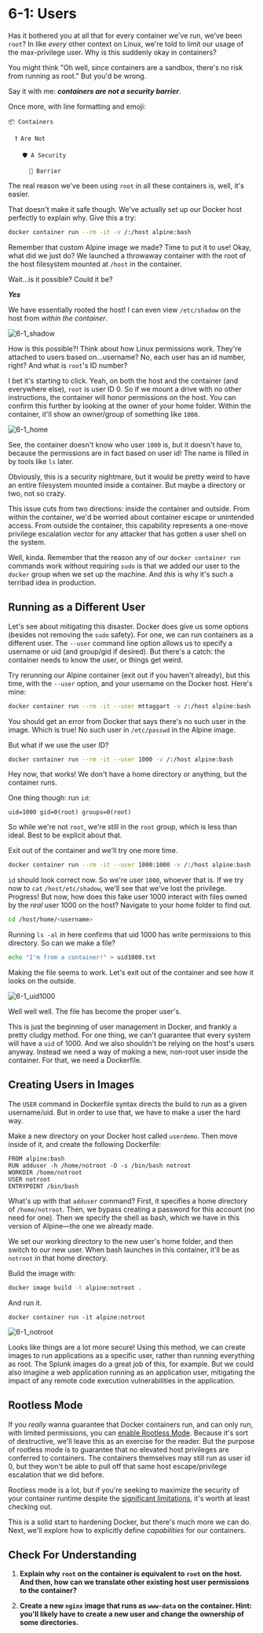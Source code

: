 # 6-1: Users

Has it bothered you at all that for every container we've run, we've been `root`? In like _every_ other context on Linux, we're told to limit our usage of the max-privilege user. Why is this suddenly okay in containers?

You might think "Oh well, since containers are a sandbox, there's no risk from running as root." But you'd be wrong. 

Say it with me: ***containers are not a security barrier***.

Once more, with line formatting and emoji:

```
📦 Containers

  ❗ Are Not 

    🛡️ A Security 

      🧱 Barrier 
```

The real reason we've been using `root` in all these containers is, well, it's easier. 

That doesn't make it safe though. We've actually set up our Docker host perfectly to explain why. Give this a try:

```bash
docker container run --rm -it -v /:/host alpine:bash
```

Remember that custom Alpine image we made? Time to put it to use! Okay, what did we just do? We launched a throwaway container with the root of the host filesystem mounted at `/host` in the container. 

Wait...is it possible? Could it be?

***Yes***

We have essentially rooted the host! I can even view `/etc/shadow` on the host from _within the container_.

![6-1_shadow](../img/6-1_shadow.png)

How is this possible?! Think about how Linux permissions work. They're attached to users based on...username? No, each user has an id number, right? And what is `root`'s  ID number?

I bet it's starting to click. Yeah, on both the host and the container (and everywhere else), `root` is user ID 0. So if we mount a drive with no other instructions, the container will honor permissions on the host. You can confirm this further by looking at the owner of your home folder. Within the container, it'll show an owner/group of something like `1000`. 

![6-1_home](../img/6-1_home.png)

See, the container doesn't know who user `1000` is, but it doesn't have to, because the permissions are in fact based on user id! The name is filled in by tools like `ls` later.

Obviously, this is a security nightmare, but it would be pretty weird to have an entire filesystem mounted inside a container. But maybe a directory or two, not so crazy. 

This issue cuts from two directions: inside the container and outside. From within the container, we'd be worried about container escape or unintended access. From outside the container, this capability represents a one-move privilege escalation vector for any attacker that has gotten a user shell on the system.

Well, kinda. Remember that the reason any of our `docker container run` commands work without requiring `sudo` is that we added our user to the `docker` group when we set up the machine. And _this_ is why it's such a terribad idea in production.

## Running as a Different User

Let's see about mitigating this disaster. Docker does give us some options (besides not removing the `sudo` safety). For one, we can run containers as a different user. The `--user` command line option allows us to specify a username or uid (and group/gid if desired). But there's a catch: the container needs to know the user, or things get weird.

Try rerunning our Alpine container (exit out if you haven't already), but this time, with the `--user` option, and your username on the Docker host. Here's mine:

```bash
docker container run --rm -it --user mttaggart -v /:/host alpine:bash
```

You should get an error from Docker that says there's no such user in the image. Which is true! No such user in `/etc/passwd` in the Alpine image. 

But what if we use the user ID?

```bash
docker container run --rm -it --user 1000 -v /:/host alpine:bash
```

Hey now, that works! We don't have a home directory or anything, but the container runs. 

One thing though: run `id`:

```
uid=1000 gid=0(root) groups=0(root)
```

So while we're not `root`, we're still in the `root` group, which is less than ideal. Best to be explicit about that.

Exit out of the container and we'll try one more time.

```bash
docker container run --rm -it --user 1000:1000 -v /:/host alpine:bash
```

`id` should look correct now. So we're user `1000`, whoever that is. If we try now to `cat` `/host/etc/shadow`, we'll see that we've lost the privilege. Progress! But now, how does this fake user 1000 interact with files owned by the _real_ user 1000 on the host? Navigate to your home folder to find out.

```bash
cd /host/home/<username>
```

Running `ls -al` in here confirms that uid 1000 has write permissions to this directory. So can we make a file?

```bash
echo "I'm from a container!" > uid1000.txt
```

Making the file seems to work. Let's exit out of the container and see how it looks on the outside.

![6-1_uid1000](../img/6-1_uid1000.png)

Well well well. The file has become the proper user's. 

This is just the beginning of user management in Docker, and frankly a pretty cludgy method. For one thing, we can't guarantee that every system will have a `uid` of 1000. And we also shouldn't be relying on the host's users anyway. Instead we need a way of making a new, non-root user inside the container. For that, we need a Dockerfile.

## Creating Users in Images

The `USER` command in Dockerfile syntax directs the build to run as a given username/uid. But in order to use that, we have to make a user the hard way.

Make a new directory on your Docker host called `userdemo`. Then move inside of it, and create the following Dockerfile:

```docker
FROM alpine:bash
RUN adduser -h /home/notroot -D -s /bin/bash notroot 
WORKDIR /home/notroot
USER notroot
ENTRYPOINT /bin/bash
```

What's up with that `adduser` command? First, it specifies a home directory of `/home/notroot`. Then, we bypass creating a password for this account (no need for one). Then we specify the shell as bash, which we have in this version of Alpine—the one we already made.

We set our working directory to the new user's home folder, and then switch to our new user. When bash launches in this container, it'll be as `notroot` in that home directory.

Build the image with:

```bash
docker image build -t alpine:notroot .
```

And run it.

```
docker container run -it alpine:notroot
```

![6-1_notroot](../img/6-1_notroot.png)

Looks like things are a lot more secure! Using this method, we can create images to run applications as a specific user, rather than running everything as root. The Splunk images do a great job of this, for example. But we could also imagine a web application running as an application user, mitigating the impact of any remote code execution vulnerabilities in the application.

## Rootless Mode

If you _really_ wanna guarantee that Docker containers run, and can only run, with limited permissions, you can [enable Rootless Mode](https://docs.docker.com/engine/security/rootless/). Because it's sort of destructive, we'll leave this as an exercise for the reader. But the purpose of rootless mode is to guarantee that no elevated host privileges are conferred to containers. The containers themselves may still run as user id 0, but they won't be able to pull off that same host escape/privilege escalation that we did before. 

Rootless mode is a lot, but if you're seeking to maximize the security of your container runtime despite the [significant limitations](https://docs.docker.com/engine/security/rootless/#known-limitations), it's worth at least checking out.

This is a solid start to hardening Docker, but there's much more we can do. Next, we'll explore how to explicitly define _capabilities_ for our containers.


## Check For Understanding

1. **Explain why `root` on the container is equivalent to `root` on the host. And then, how can we translate other existing host user permissions to the container?**

2. **Create a new `nginx` image that runs as `www-data` on the container. Hint: you'll likely have to create a new user and change the ownership of some directories.**

